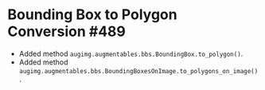 # Bounding Box to Polygon Conversion #489

* Added method `augimg.augmentables.bbs.BoundingBox.to_polygon()`.
* Added method
  `augimg.augmentables.bbs.BoundingBoxesOnImage.to_polygons_on_image()`.
